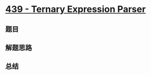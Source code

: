 # [439 - Ternary Expression Parser](https://leetcode.com/problems/ternary-expression-parser/)

## 题目


## 解题思路


## 总结


